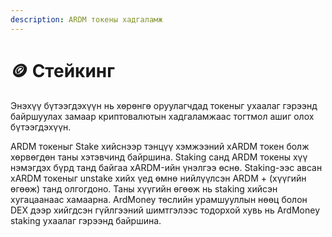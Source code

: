```yaml
---
description: ARDM токены хадгаламж
---
```


# 🪙 Стейкинг

Энэхүү бүтээгдэхүүн нь хөрөнгө оруулагчдад токеныг ухаалаг гэрээнд байршуулах замаар криптовалютын хадгаламжаас тогтмол ашиг олох бүтээгдэхүүн.

ARDM токеныг Stake хийснээр тэнцүү хэмжээний xARDM токен болж хөрвөгдөн таны хэтэвчинд байршина. Staking санд ARDM токены хүү нэмэгдэх бүрд танд байгаа xARDM-ийн үнэлгээ өснө. Staking-ээс авсан xARDM токеныг unstake хийх үед өмнө нийлүүлсэн ARDM + (хүүгийн өгөөж) танд олгогдоно. Таны хүүгийн өгөөж нь staking хийсэн хугацаанаас хамаарна. ArdMoney төслийн урамшууллын нөөц болон DEX дээр хийгдсэн гүйлгээний шимтгэлээс тодорхой хувь нь ArdMoney staking ухаалаг гэрээнд байршина.
